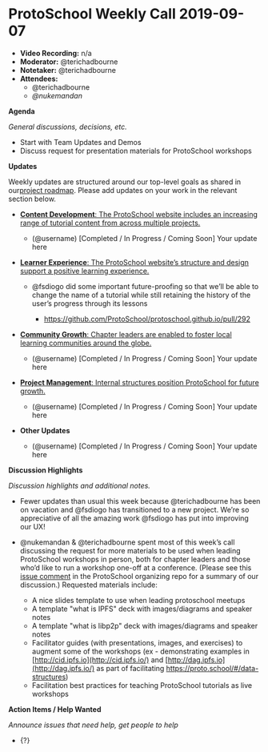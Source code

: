 # ProtoSchool Weekly Call 2019-09-07

-   **Video Recording:** n/a
-   **Moderator:** @terichadbourne
-   **Notetaker:** @terichadbourne
-   **Attendees:**
    -   @terichadbourne
    -   _@nukemandan_

**Agenda**

_General discussions, decisions, etc._

-   Start with Team Updates and Demos
-   Discuss request for presentation materials for ProtoSchool workshops



**Updates**

Weekly updates are structured around our top-level goals as shared in our[project roadmap](https://github.com/ProtoSchool/roadmap#protoschool-roadmap). Please add updates on your work in the relevant section below.

-   [**Content Development**: The ProtoSchool website includes an increasing range of tutorial content from across multiple projects.](https://github.com/ProtoSchool/roadmap#content-development)

    -   (@username) \[Completed / In Progress / Coming Soon] Your update here

-   [**Learner Experience**: The ProtoSchool website’s structure and design support a positive learning experience.](https://github.com/ProtoSchool/roadmap#learner-experience)

    -   @fsdiogo did some important future-proofing so that we’ll be able to change the name of a tutorial while still retaining the history of the user’s progress through its lessons

        -   <https://github.com/ProtoSchool/protoschool.github.io/pull/292>

-   [**Community Growth**: Chapter leaders are enabled to foster local learning communities around the globe.](https://github.com/ProtoSchool/roadmap#community-growth)

    -   (@username) \[Completed / In Progress / Coming Soon] Your update here

-   [**Project Management**: Internal structures position ProtoSchool for future growth.](https://github.com/ProtoSchool/roadmap#project-management)

    -   (@username) \[Completed / In Progress / Coming Soon] Your update here

-   **Other Updates**

    -   (@username) \[Completed / In Progress / Coming Soon] Your update here


**Discussion Highlights**

_Discussion highlights and additional notes._

-   Fewer updates than usual this week because @terichadbourne has been on vacation and @fsdiogo has transitioned to a new project. We’re so appreciative of all the amazing work @fsdiogo has put into improving our UX!
-   @nukemandan & @terichadbourne spent most of this week’s call discussing the request for more materials to be used when leading ProtoSchool workshops in person, both for chapter leaders and those who’d like to run a workshop one-off at a conference. (Please see this [issue comment](https://github.com/ProtoSchool/organizing/issues/58#issuecomment-529002668) in the ProtoSchool organizing repo for a summary of our discussion.) Requested materials include:

    -   A nice slides template to use when leading protoschool meetups
    -   A template "what is IPFS" deck with images/diagrams and speaker notes
    -   A template "what is libp2p" deck with images/diagrams and speaker notes
    -   Facilitator guides (with presentations, images, and exercises) to augment some of the workshops (ex - demonstrating examples in [http://cid.ipfs.io](http://cid.ipfs.io/) and [http://dag.ipfs.io](http://dag.ipfs.io/) as part of facilitating <https://proto.school/#/data-structures>)
    -   Facilitation best practices for teaching ProtoSchool tutorials as live workshops


**Action Items / Help Wanted**

_Announce issues that need help, get people to help_

-   {?}
